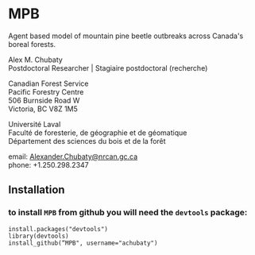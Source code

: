 # MPB

Agent based model of mountain pine beetle outbreaks across Canada's
boreal forests.

Alex M. Chubaty\
Postdoctoral Researcher | Stagiaire postdoctoral (recherche)

Canadian Forest Service\
Pacific Forestry Centre\
506 Burnside Road W\
Victoria, BC V8Z 1M5

Université Laval\
Faculté de foresterie, de géographie et de géomatique\
Département des sciences du bois et de la forêt

email: <Alexander.Chubaty@nrcan.gc.ca>\
phone: +1.250.298.2347

## Installation

### to install `MPB` from github you will need the `devtools` package:

    install.packages("devtools")
    library(devtools)
    install_github(“MPB", username="achubaty")
